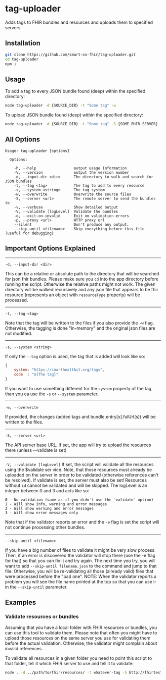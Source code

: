 # tag-uploader
Adds tags to FHIR bundles and resources and uploads them to specified servers

## Installation
```sh
git clone https://github.com/smart-on-fhir/tag-uploader.git
cd tag-uploader
npm i
```

## Usage

To add a tag to every JSON bundle found (deep) within the specified directory:
```sh
node tag-uploader -d {SOURCE_DIR} -t "Some tag" -w
```

To upload JSON bundle found (deep) within the specified directory:
```sh
node tag-uploader -d {SOURCE_DIR} -t "Some tag" -S {SOME_FHIR_SERVER}
```

## All Options
```
Usage: tag-uploader [options]

  Options:

    -h, --help                 output usage information
    -V, --version              output the version number
    -d, --input-dir <dir>      The directory to walk and search for JSON bundles
    -t, --tag <tag>            The tag to add to every resource
    -s, --system <string>      The tag system
    -w, --overwrite            Overwrite the source files
    -S, --server <url>         The remote server to send the bundles to
    -v, --verbose              Show detailed output
    -V, --validate [logLevel]  Validate the bundles
    -e, --exit-on-invalid      Exit on validation errors
    -p, --proxy <url>          HTTP proxy url
    --silent                   Don't produce any output.
    --skip-until <filename>    Skip everything before this file (useful for debugging)
```

## Important Options Explained
-----
`-d, --input-dir <dir>`

This can be a relative or absolute path to the directory that will be searched
for json fhir bundles. Please make sure you `cd` into the app directory before
running the script. Otherwise the relative paths might not work. The given
directory will be walked recursively and any json file that appears to be fhir
resource (represents an object with `resourceType` property) will be processed.

-----
`-t, --tag <tag>`

Note that the tag will be written to the files if you also
provide the `-w` flag. Otherwise, the tagging is done "in-memory" and the original
json files are not modified.

------
`-s, --system <string>`

If only the `--tag` option is used, the tag that is added will look like so:
```js
{
    system: "https://smarthealthit.org/tags",
    code  : "${The tag}"
}
```
If you want to use something different for the `system` property of the tag,
than you ca use the `-s` or `--system` parameter.

------
`-w, --overwrite`

If provided, the changes (added tags and bundle.entry[x].fulUrl(s)) will be
written to the files.

-------
`-S, --server <url>`

The API server base URL. If set, the app will try to upload the resources there
(unless --validate is set)

--------
`-V, --validate [logLevel]`
If set, the script will validate all the resources using the $validate ser vice.
Note, that those resources must already be uploaded on the server in order to be
validated (otherwise references can't be resolved). If validate is set, the
server must also be set! Resources without `id` cannot be validated and will be
skipped. The logLevel is an integer between 0 and 3 and acts like so:

    0 - No validation (same as if you didn't use the `validate` option)
    1 - Will show info, warning and error messages
    2 - Will show warning and error messages
    3 - Will show error messages only

Note that if the validator reports an error and the `-e` flag is set the script
will not continue processing other bundles.

-------
`--skip-until <filename>`

If you have a big number of files to validate it might be very slow process.
Then, if an error is discovered the validator will stop there (use the -e flag
for that) so that you can fix it and try again. The next time you try, you will
want to add `--skip-until filename.json` to the command and jump to that file.
Otherwise, you will be re-validating all those (already valid) files that were
processed before the "bad one". NOTE: When the validator reports a problem you
will see the file name printed at the top so that you can use ir in the
`--skip-until` parameter.

## Examples

### Validate resources or bundles
Assuming that you have a local folder with FHIR resources or bundles, you can use this tool to validate them. Please note that often you might have to upload those resources on the same server you use for validating them before the actual validation. Otherwise, the validator might complain about invalid references.

To validate all resources in a given folder you need to point this script to that folder, tell it which FHIR server to use and tell it to validate:
```sh
node . -d ../path/to/fhir/resources/ -t whatever-tag -S http://fhirtest.uhn.ca/baseDstu3 --validate
```
